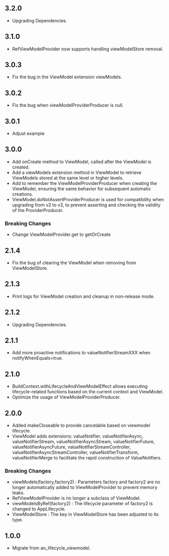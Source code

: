 ## 3.2.0

* Upgrading Dependencies.

## 3.1.0

* RefViewModelProvider now supports handling viewModelStore removal.

## 3.0.3

* Fix the bug in the ViewModel extension viewModels.

## 3.0.2

* Fix the bug when viewModelProviderProducer is null.

## 3.0.1

* Adjust example

## 3.0.0

* Add onCreate method to ViewModel, called after the ViewModel is created.
* Add a viewModels extension method in ViewModel to retrieve ViewModels stored at the same level or
  higher levels.
* Add to remember the ViewModelProviderProducer when creating the ViewModel, ensuring the same
  behavior for subsequent automatic creations.
* ViewModel.doNotAssertProviderProducer is used for compatibility when upgrading from v2 to v3, to
  prevent asserting and checking the validity of the ProviderProducer.

### Breaking Changes

* Change ViewModelProvider.get to getOrCreate

## 2.1.4

* Fix the bug of clearing the ViewModel when removing from ViewModelStore.

## 2.1.3

* Print logs for ViewModel creation and cleanup in non-release mode.

## 2.1.2

* Upgrading Dependencies.

## 2.1.1

* Add more proactive notifications to valueNotifierStreamXXX when notifyWhenEquals=true.

## 2.1.0

* BuildContext.withLifecycleAndViewModelEffect allows executing lifecycle-related functions based on
  the current context and ViewModel.
* Optimize the usage of ViewModelProviderProducer.

## 2.0.0

* Added makeCloseable to provide cancelable based on viewmodel lifecycle.
* ViewModel adds extensions: valueNotifier, valueNotifierAsync, valueNotifierStream,
  valueNotifierAsyncStream, valueNotifierFuture, valueNotifierAsyncFuture,
  valueNotifierStreamController, valueNotifierAsyncStreamController, valueNotifierTransform,
  valueNotifierMerge to facilitate the rapid construction of ValueNotifiers.

### Breaking Changes

* viewModels(factory,factory2) : Parameters factory and factory2 are no longer automatically added
  to ViewModelProvider to prevent memory leaks.
* RefViewModelProvider is no longer a subclass of ViewModel.
* viewModelsByRef(factory2) : The lifecycle parameter of factory2 is changed to AppLifecycle.
* ViewModelStore : The key in ViewModelStore has been adjusted to its type.

## 1.0.0

* Migrate from an_lifecycle_viewmodel.
